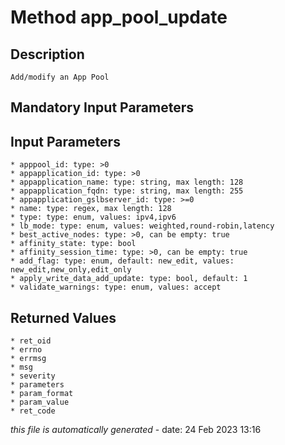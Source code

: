# Method app_pool_update

## Description
	Add/modify an App Pool

## Mandatory Input Parameters

## Input Parameters
	* apppool_id: type: >0
	* appapplication_id: type: >0
	* appapplication_name: type: string, max length: 128
	* appapplication_fqdn: type: string, max length: 255
	* appapplication_gslbserver_id: type: >=0
	* name: type: regex, max length: 128
	* type: type: enum, values: ipv4,ipv6
	* lb_mode: type: enum, values: weighted,round-robin,latency
	* best_active_nodes: type: >0, can be empty: true
	* affinity_state: type: bool
	* affinity_session_time: type: >0, can be empty: true
	* add_flag: type: enum, default: new_edit, values: new_edit,new_only,edit_only
	* apply_write_data_add_update: type: bool, default: 1
	* validate_warnings: type: enum, values: accept

## Returned Values
	* ret_oid
	* errno
	* errmsg
	* msg
	* severity
	* parameters
	* param_format
	* param_value
	* ret_code


*this file is automatically generated* - date: 24 Feb 2023 13:16